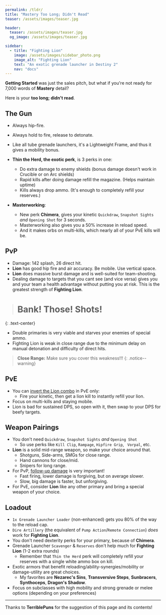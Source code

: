 ```yaml
---
permalink: /tldr/
title: "Mastery Too Long; Didn't Read"
teaser: /assets/images/teaser.jpg

header:
  teaser: /assets/images/teaser.jpg
  og_image: /assets/images/teaser.jpg

sidebar:
  - title: "Fighting Lion"
    image: /assets/images/sidebar_photo.png
    image_alt: "Fighting Lion"
    text: "An exotic grenade launcher in Destiny 2"
    nav: "docs"
---
```


**Getting Started** was just the sales pitch, but what if you're not ready for 7,000 words of **Mastery** detail?

Here is your **too long; didn't read**.

## The Gun

- Always hip-fire.
- Always hold to fire, release to detonate.
- Like all tube grenade launchers, it's a Lightweight Frame, and thus it gives a mobility bonus.

- **Thin the Herd, the exotic perk**, is 3 perks in one:
  - Do extra damage to enemy shields (bonus damage doesn't work in Crucible or on Arc shields)
  - Rapid kills after doing damage refill the magazine. (Helps maintain uptime)
  - Kills always drop ammo. (It's enough to completely refill your reserves.)

- **Masterworking**:
  - New perk **Chimera**, gives your kinetic `Quickdraw`, `Snapshot Sights` _and_ `Opening Shot` for 3 seconds.
  - Masterworking also gives you a 50% increase in reload speed.
  - And it makes orbs on multi-kills, which nearly all of your PvE kills will be.


## PvP

- Damage: 142 splash, 26 direct hit.
- **Lion** has good hip fire and air accuracy. Be mobile. Use vertical space.
- **Lion** does massive burst damage and is well-suited for team-shooting.
- Dealing damage to targets that you cant see (and vice versa) gives you and your team a health advantage without putting you at risk. This is the greatest strength of **Fighting Lion**.

># Bank! Those! Shots!
{: .text-center}

- Double primaries is very viable and starves your enemies of special ammo.
- Fighting Lion is weak in close range due to the minimum delay on manual detonation and difficulty of direct hits.

>**Close Range:** Make sure you cover this weakness!!!
{: .notice--warning}

## PvE

- You can [invert the Lion combo](/the_gun/#pve-only-inverted-lion) in PvE only:
  - Fire your kinetic, then get a lion kill to instantly refill your lion.
- Focus on multi-kills and staying mobile.
- Lion is bad for sustained DPS, so open with it, then swap to your DPS for beefy targets.

## Weapon Pairings

- You don't need `Quickdraw`, `Snapshot Sights` _and_ `Opening Shot`
  - So use perks like `Kill Clip`, `Rampage`, `Hipfire Grip`, ` Vorpal`, etc.
- **Lion** is a solid mid-range weapon, so make your choice around that.
  - Shotguns, Side-arms, SMGs for close range.
  - Hand cannons for close/mid.
  - Snipers for long range.
- For PvP, [follow-up damage](/pairings/#archetypes) is very important!
  - Fast firing, lower damage is forgiving, but on average slower.
  - Slow, big damage is faster, but unforgiving.
- For PvE, consider **Lion** like any other primary and bring a special weapon of your choice.

## Loadout

- `1x Grenade Launcher Loader` (non-enhanced) gets you 80% of the way to the reload cap.
- `Dire Artillery` (the equivalent of `Pump Action`/`Remote Connection`) _does_ work for **Fighting Lion**.
- You don't need dexterity perks for your primary, because of **Chimera**.
- Grenade Launcher `Scavenger` & `Reserves` don't help much for **Fighting Lion** (1-2 extra rounds)
  - Remember that `Thin the Herd` perk will completely refill your reserves with a single white ammo box on kill.
- Exotic armors that benefit reloading/ability-synergies/mobility or damage-utility are great choices.
  - My favorites are **Nezarec's Sins**, **Transversive Steps**, **Sunbracers**, **Synthoceps**, **Dragon's Shadow**.
- Focus on subclasses with high mobility and strong grenade or melee options (depending on your preferences)

------------

Thanks to **TerriblePuns** for the suggestion of this page and its contents!
